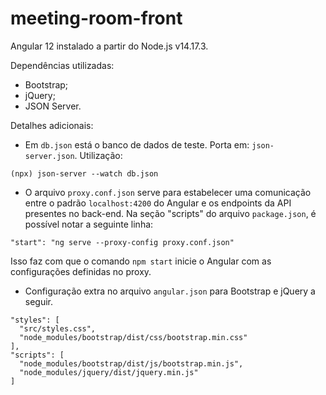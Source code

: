 # meeting-room-front

Angular 12 instalado a partir do Node.js v14.17.3.

Dependências utilizadas:

* Bootstrap;
* jQuery;
* JSON Server.

Detalhes adicionais:

* Em ```db.json``` está o banco de dados de teste. Porta em: ```json-server.json```. Utilização:
```
(npx) json-server --watch db.json
```

* O arquivo ```proxy.conf.json``` serve para estabelecer uma comunicação entre o padrão ```localhost:4200``` do Angular e os endpoints da API presentes no back-end. Na seção "scripts" do arquivo ```package.json```, é possível notar a seguinte linha:
```
"start": "ng serve --proxy-config proxy.conf.json"
```

Isso faz com que o comando ```npm start``` inicie o Angular com as configurações definidas no proxy.

* Configuração extra no arquivo ```angular.json``` para Bootstrap e jQuery a seguir.
```
"styles": [
  "src/styles.css",
  "node_modules/bootstrap/dist/css/bootstrap.min.css"
],
"scripts": [
  "node_modules/bootstrap/dist/js/bootstrap.min.js",
  "node_modules/jquery/dist/jquery.min.js"
]
```

